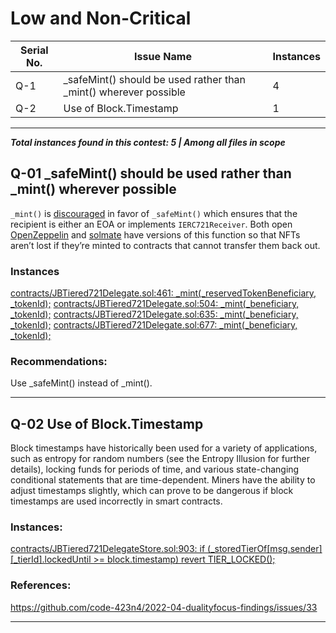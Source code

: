 
# **Low and Non-Critical**

Serial No. | Issue Name | Instances
--- | --- | ---
Q-1 | _safeMint() should be used rather than _mint() wherever possible | 4
Q-2 | Use of Block.Timestamp | 1


-----
***Total instances found in this contest: 5 | Among all files in scope***


## Q-01 _safeMint() should be used rather than _mint() wherever possible

`_mint()` is [discouraged](https://github.com/OpenZeppelin/openzeppelin-contracts/blob/d4d8d2ed9798cc3383912a23b5e8d5cb602f7d4b/contracts/token/ERC721/ERC721.sol#L271) in favor of `_safeMint()` which ensures that the recipient is either an EOA or implements `IERC721Receiver`. Both open [OpenZeppelin](https://github.com/OpenZeppelin/openzeppelin-contracts/blob/d4d8d2ed9798cc3383912a23b5e8d5cb602f7d4b/contracts/token/ERC721/ERC721.sol#L238-L250) and [solmate](https://github.com/Rari-Capital/solmate/blob/4eaf6b68202e36f67cab379768ac6be304c8ebde/src/tokens/ERC721.sol#L180) have versions of this function so that NFTs aren’t lost if they’re minted to contracts that cannot transfer them back out.

### Instances
[contracts/JBTiered721Delegate.sol:461:      _mint(_reservedTokenBeneficiary, _tokenId);](https://github.com/jbx-protocol/juice-nft-rewards/blob/f9893b1497098241dd3a664956d8016ff0d0efd0/contracts/JBTiered721Delegate.sol#L461)
[contracts/JBTiered721Delegate.sol:504:      _mint(_beneficiary, _tokenId);](https://github.com/jbx-protocol/juice-nft-rewards/blob/f9893b1497098241dd3a664956d8016ff0d0efd0/contracts/JBTiered721Delegate.sol#L504)
[contracts/JBTiered721Delegate.sol:635:    _mint(_beneficiary, _tokenId);](https://github.com/jbx-protocol/juice-nft-rewards/blob/f9893b1497098241dd3a664956d8016ff0d0efd0/contracts/JBTiered721Delegate.sol#L635)
[contracts/JBTiered721Delegate.sol:677:      _mint(_beneficiary, _tokenId);](https://github.com/jbx-protocol/juice-nft-rewards/blob/f9893b1497098241dd3a664956d8016ff0d0efd0/contracts/JBTiered721Delegate.sol#L677)
### Recommendations:

Use _safeMint() instead of _mint().


-----

## Q-02 Use of Block.Timestamp

Block timestamps have historically been used for a variety of applications, such as entropy for random numbers (see the Entropy Illusion for further details), locking funds for periods of time, and various state-changing conditional statements that are time-dependent. Miners have the ability to adjust timestamps slightly, which can prove to be dangerous if block timestamps are used incorrectly in smart contracts.

### Instances:
[contracts/JBTiered721DelegateStore.sol:903:      if (_storedTierOf[msg.sender][_tierId].lockedUntil >= block.timestamp) revert TIER_LOCKED();](https://github.com/jbx-protocol/juice-nft-rewards/blob/f9893b1497098241dd3a664956d8016ff0d0efd0/contracts/JBTiered721DelegateStore.sol#L903)
### References:

https://github.com/code-423n4/2022-04-dualityfocus-findings/issues/33


-----

